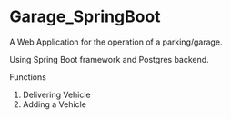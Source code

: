 # Garage_SpringBoot

A Web Application for the operation of a parking/garage. 

Using Spring Boot framework and Postgres backend.

Functions
1. Delivering Vehicle
2. Adding a Vehicle
